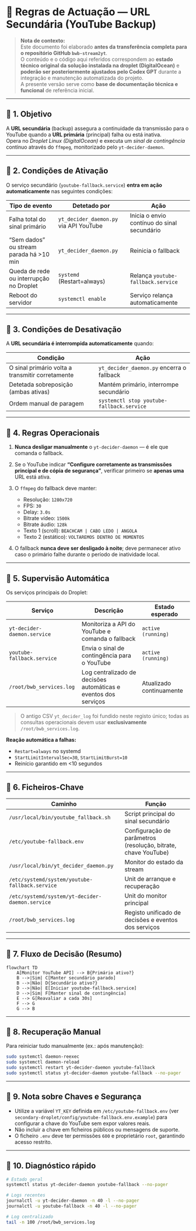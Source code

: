 
# 📘 Regras de Actuação — URL Secundária (YouTube Backup)

> **Nota de contexto:**  
> Este documento foi elaborado **antes da transferência completa para o repositório GitHub `bwb-stream2yt`**.  
> O conteúdo e o código aqui referidos correspondem ao **estado técnico original da solução instalada na droplet (DigitalOcean)** e **poderão ser posteriormente ajustados pelo Codex GPT** durante a integração e manutenção automatizada do projeto.  
> A presente versão serve como **base de documentação técnica e funcional** de referência inicial.

---

## 🔹 1. Objetivo
A **URL secundária** (backup) assegura a continuidade da transmissão para o YouTube quando a **URL primária** (principal) falha ou está inativa.  
Opera no *Droplet Linux (DigitalOcean)* e executa um *sinal de contingência* contínuo através do `ffmpeg`, monitorizado pelo `yt-decider-daemon`.

---

## 🔹 2. Condições de Ativação

O serviço secundário (`youtube-fallback.service`) **entra em ação automaticamente** nas seguintes condições:

| Tipo de evento | Detetado por | Ação |
|----------------|--------------|------|
| Falha total do sinal primário | `yt_decider_daemon.py` via API YouTube | Inicia o envio contínuo do sinal secundário |
| “Sem dados” ou stream parada há >10 min | `yt_decider_daemon.py` | Reinicia o fallback |
| Queda de rede ou interrupção no Droplet | `systemd` (Restart=always) | Relança `youtube-fallback.service` |
| Reboot do servidor | `systemctl enable` | Serviço relança automaticamente |

---

## 🔹 3. Condições de Desativação

A **URL secundária é interrompida automaticamente** quando:

| Condição | Ação |
|-----------|------|
| O sinal primário volta a transmitir corretamente | `yt_decider_daemon.py` encerra o fallback |
| Detetada sobreposição (ambas ativas) | Mantém primário, interrompe secundário |
| Ordem manual de paragem | `systemctl stop youtube-fallback.service` |

---

## 🔹 4. Regras Operacionais

1. **Nunca desligar manualmente** o `yt-decider-daemon` — é ele que comanda o fallback.  
2. Se o YouTube indicar **“Configure corretamente as transmissões principal e de cópia de segurança”**, verificar primeiro se **apenas uma** URL está ativa.  
3. O `ffmpeg` do fallback deve manter:
   - Resolução: `1280x720`
   - FPS: `30`
   - Delay: `3.0s`
   - Bitrate vídeo: `1500k`
   - Bitrate áudio: `128k`
   - Texto 1 (scroll): `BEACHCAM | CABO LEDO | ANGOLA`
   - Texto 2 (estático): `VOLTAREMOS DENTRO DE MOMENTOS`

4. O fallback **nunca deve ser desligado à noite**; deve permanecer ativo caso o primário falhe durante o período de inatividade local.

---

## 🔹 5. Supervisão Automática

Os serviços principais do Droplet:

| Serviço | Descrição | Estado esperado |
|----------|------------|----------------|
| `yt-decider-daemon.service` | Monitoriza a API do YouTube e comanda o fallback | `active (running)` |
| `youtube-fallback.service` | Envia o sinal de contingência para o YouTube | `active (running)` |
| `/root/bwb_services.log` | Log centralizado de decisões automáticas e eventos dos serviços | Atualizado continuamente |

> O antigo CSV `yt_decider_log` foi fundido neste registo único; todas as consultas operacionais devem usar **exclusivamente** `/root/bwb_services.log`.

**Reação automática a falhas:**
- `Restart=always` no systemd
- `StartLimitIntervalSec=30`, `StartLimitBurst=10`
- Reinício garantido em <10 segundos

---

## 🔹 6. Ficheiros-Chave

| Caminho | Função |
|----------|--------|
| `/usr/local/bin/youtube_fallback.sh` | Script principal do sinal secundário |
| `/etc/youtube-fallback.env` | Configuração de parâmetros (resolução, bitrate, chave YouTube) |
| `/usr/local/bin/yt_decider_daemon.py` | Monitor do estado da stream |
| `/etc/systemd/system/youtube-fallback.service` | Unit de arranque e recuperação |
| `/etc/systemd/system/yt-decider-daemon.service` | Unit do monitor principal |
| `/root/bwb_services.log` | Registo unificado de decisões e eventos dos serviços |

---

## 🔹 7. Fluxo de Decisão (Resumo)

```mermaid
flowchart TD
    A[Monitor YouTube API] --> B{Primário ativo?}
    B -->|Sim| C[Manter secundário parado]
    B -->|Não| D{Secundário ativo?}
    D -->|Não| E[Iniciar youtube-fallback.service]
    D -->|Sim| F[Manter sinal de contingência]
    E --> G[Reavaliar a cada 30s]
    F --> G
    G --> B
```

---

## 🔹 8. Recuperação Manual

Para reiniciar tudo manualmente (ex.: após manutenção):

```bash
sudo systemctl daemon-reexec
sudo systemctl daemon-reload
sudo systemctl restart yt-decider-daemon youtube-fallback
sudo systemctl status yt-decider-daemon youtube-fallback --no-pager
```

---

## 🔹 9. Nota sobre Chaves e Segurança

- Utilize a variável `YT_KEY` definida em `/etc/youtube-fallback.env` (ver `secondary-droplet/config/youtube-fallback.env.example`) para configurar a chave do YouTube sem expor valores reais.
- Não incluir a chave em ficheiros públicos ou mensagens de suporte.
- O ficheiro `.env` deve ter permissões `600` e proprietário `root`, garantindo acesso restrito.

---

## 🔹 10. Diagnóstico rápido

```bash
# Estado geral
systemctl status yt-decider-daemon youtube-fallback --no-pager

# Logs recentes
journalctl -u yt-decider-daemon -n 40 -l --no-pager
journalctl -u youtube-fallback -n 40 -l --no-pager

# Log centralizado
tail -n 100 /root/bwb_services.log
```
